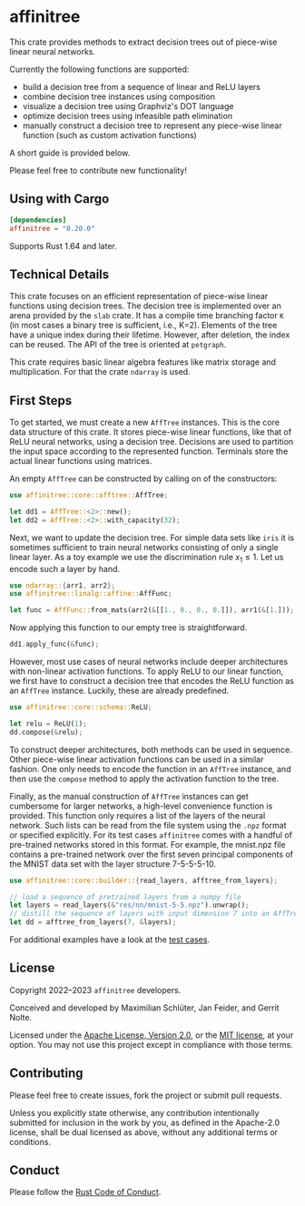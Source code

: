 # affinitree

This crate provides methods to extract decision trees out of piece-wise linear neural networks.

Currently the following functions are supported:
 - build a decision tree from a sequence of linear and ReLU layers
 - combine decision tree instances using composition
 - visualize a decision tree using Graphviz's DOT language
 - optimize decision trees using infeasible path elimination
 - manually construct a decision tree to represent any piece-wise linear function (such as custom activation functions)

A short guide is provided below.

Please feel free to contribute new functionality!

## Using with Cargo

```toml
[dependencies]
affinitree = "0.20.0"
```

Supports Rust 1.64 and later.

## Technical Details

This crate focuses on an efficient representation of piece-wise linear functions using decision trees.
The decision tree is implemented over an arena provided by the `slab` crate.
It has a compile time branching factor `K` (in most cases a binary tree is sufficient, i.e., K=2).
Elements of the tree have a unique index during their lifetime.
However, after deletion, the index can be reused.
The API of the tree is oriented at `petgraph`.

This crate requires basic linear algebra features like matrix storage and multiplication.
For that the crate `ndarray` is used.


## First Steps

To get started, we must create a new `AffTree` instances.
This is the core data structure of this crate.
It stores piece-wise linear functions, like that of ReLU neural networks, using a decision tree.
Decisions are used to partition the input space according to the represented function.
Terminals store the actual linear functions using matrices.

An empty `AffTree` can be constructed by calling on of the constructors:
```rust
use affinitree::core::afftree::AffTree;

let dd1 = AffTree::<2>::new();
let dd2 = AffTree::<2>::with_capacity(32);
```

Next, we want to update the decision tree.
For simple data sets like `iris` it is sometimes sufficient to train neural networks consisting of only a single linear layer.
As a toy example we use the discrimination rule $x_1 \leq 1$.
Let us encode such a layer by hand.

```rust
use ndarray::{arr1, arr2};
use affinitree::linalg::affine::AffFunc;

let func = AffFunc::from_mats(arr2(&[[1., 0., 0., 0.]]), arr1(&[1.]));
```

Now applying this function to our empty tree is straightforward.

```rust
dd1.apply_func(&func);
```

However, most use cases of neural networks include deeper architectures with non-linear activation functions.
To apply ReLU to our linear function, we first have to construct a decision tree that encodes the ReLU function as an `AffTree` instance.
Luckily, these are already predefined.

```rust
use affinitree::core::schema::ReLU;

let relu = ReLU(1);
dd.compose(&relu);
```

To construct deeper architectures, both methods can be used in sequence.
Other piece-wise linear activation functions can be used in a similar fashion.
One only needs to encode the function in an `AffTree` instance, and then use the `compose` method to apply
the activation function to the tree.

Finally, as the manual construction of `AffTree` instances can get cumbersome for larger networks, a high-level convenience function is provided.
This function only requires a list of the layers of the neural network.
Such lists can be read from the file system using the `.npz` format or specified explicitly.
For its test cases `affinitree` comes with a handful of pre-trained networks stored in this format.
For example, the mnist.npz file contains a pre-trained network over the first seven principal components of the MNIST data set with the layer structure 7-5-5-5-10.

```rust
use affinitree::core::builder::{read_layers, afftree_from_layers};

// load a sequence of pretrained layers from a numpy file
let layers = read_layers(&"res/nn/mnist-5-5.npz").unwrap();
// distill the sequence of layers with input dimension 7 into an AffTree
let dd = afftree_from_layers(7, &layers);
```

For additional examples have a look at the [test cases](tests).

## License

Copyright 2022–2023 `affinitree` developers.

Conceived and developed by Maximilian Schlüter, Jan Feider, and Gerrit Nolte.

Licensed under the [Apache License, Version 2.0](LICENSE-APACHE), or the [MIT
license](LICENSE-MIT), at your option. You may not use this project except in
compliance with those terms.

## Contributing

Please feel free to create issues, fork the project or submit pull requests.

Unless you explicitly state otherwise, any contribution intentionally submitted
for inclusion in the work by you, as defined in the Apache-2.0 license, shall be
dual licensed as above, without any additional terms or conditions.

## Conduct

Please follow the [Rust Code of Conduct].

[Rust Code of Conduct]: https://www.rust-lang.org/conduct.html